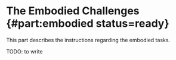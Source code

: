 # The Embodied Challenges {#part:embodied status=ready}

This part describes the instructions regarding the embodied tasks.

TODO: to write
